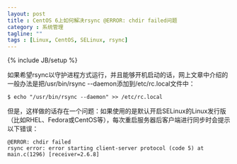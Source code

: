 ```yaml
---
layout: post
title : CentOS 6上如何解决rsync @ERROR: chdir failed问题
category : 系统管理
tagline: ""
tags : [Linux, CentOS, SELinux, rsync]
---
```

{% include JB/setup %}

如果希望rsync以守护进程方式运行，并且能够开机启动的话，网上文章中介绍的一般办法是把/usr/bin/rsync --daemon添加到/etc/rc.local文件中：

    $ echo "/usr/bin/rsync --daemon" >> /etc/rc.local

但是，这样做的话存在一个问题：如果使用的是默认开启SELinux的Linux发行版（比如RHEL、Fedora或CentOS等），每次重启服务器后客户端进行同步时会提示以下错误：

    @ERROR: chdir failed 
    rsync error: error starting client-server protocol (code 5) at main.c(1296) [receiver=2.6.8]


